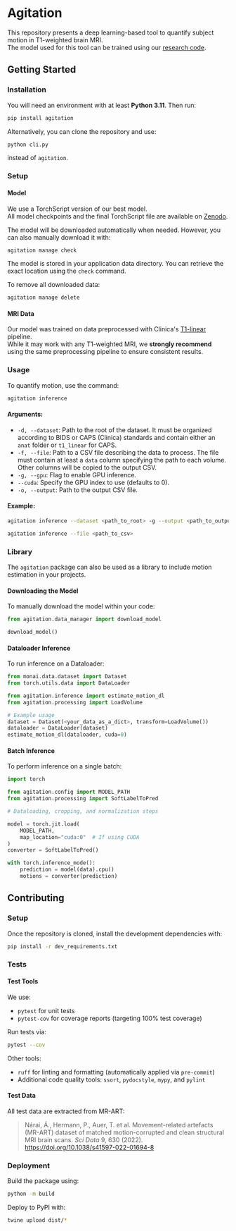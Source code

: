 # Agitation

This repository presents a deep learning-based tool to quantify subject motion in T1-weighted brain MRI.  
The model used for this tool can be trained using our [research code](https://github.com/chbricout/cortical-motion).

## Getting Started

### Installation

You will need an environment with at least **Python 3.11**. Then run:

```bash
pip install agitation
```

Alternatively, you can clone the repository and use:

```bash
python cli.py
```

instead of `agitation`.

### Setup

#### Model

We use a TorchScript version of our best model.  
All model checkpoints and the final TorchScript file are available on [Zenodo](https://zenodo.org/records/15288225).

The model will be downloaded automatically when needed. However, you can also manually download it with:

```bash
agitation manage check
```

The model is stored in your application data directory. You can retrieve the exact location using the `check` command.

To remove all downloaded data:

```bash
agitation manage delete
```

#### MRI Data

Our model was trained on data preprocessed with Clinica's [T1-linear](https://aramislab.paris.inria.fr/clinica/docs/public/dev/Pipelines/T1_Linear/) pipeline.  
While it may work with any T1-weighted MRI, we **strongly recommend** using the same preprocessing pipeline to ensure consistent results.

### Usage

To quantify motion, use the command:

```bash
agitation inference
```

#### Arguments:

- `-d, --dataset`: Path to the root of the dataset. It must be organized according to BIDS or CAPS (Clinica) standards and contain either an `anat` folder or `t1_linear` for CAPS.
- `-f, --file`: Path to a CSV file describing the data to process. The file must contain at least a `data` column specifying the path to each volume. Other columns will be copied to the output CSV.
- `-g, --gpu`: Flag to enable GPU inference.
- `--cuda`: Specify the GPU index to use (defaults to 0).
- `-o, --output`: Path to the output CSV file.

#### Example:

```bash
agitation inference --dataset <path_to_root> -g --output <path_to_output_file>
```
```bash
agitation inference --file <path_to_csv>
```

### Library

The `agitation` package can also be used as a library to include motion estimation in your projects.

#### Downloading the Model

To manually download the model within your code:

```python
from agitation.data_manager import download_model

download_model()
```

#### Dataloader Inference

To run inference on a Dataloader:

```python
from monai.data.dataset import Dataset
from torch.utils.data import DataLoader

from agitation.inference import estimate_motion_dl
from agitation.processing import LoadVolume

# Example usage
dataset = Dataset(<your_data_as_a_dict>, transform=LoadVolume())
dataloader = DataLoader(dataset)
estimate_motion_dl(dataloader, cuda=0)
```

#### Batch Inference

To perform inference on a single batch:

```python
import torch

from agitation.config import MODEL_PATH
from agitation.processing import SoftLabelToPred

# Dataloading, cropping, and normalization steps

model = torch.jit.load(
    MODEL_PATH,
    map_location="cuda:0"  # If using CUDA
)
converter = SoftLabelToPred()

with torch.inference_mode():
    prediction = model(data).cpu()
    motions = converter(prediction)
```

## Contributing

### Setup

Once the repository is cloned, install the development dependencies with:

```bash
pip install -r dev_requirements.txt
```

### Tests

#### Test Tools

We use:

- `pytest` for unit tests
- `pytest-cov` for coverage reports (targeting 100% test coverage)

Run tests via:

```bash
pytest --cov
```

Other tools:

- `ruff` for linting and formatting (automatically applied via `pre-commit`)
- Additional code quality tools: `ssort`, `pydocstyle`, `mypy`, and `pylint`

#### Test Data

All test data are extracted from MR-ART:

> Nárai, Á., Hermann, P., Auer, T. et al. Movement-related artefacts (MR-ART) dataset of matched motion-corrupted and clean structural MRI brain scans. *Sci Data* 9, 630 (2022). https://doi.org/10.1038/s41597-022-01694-8

### Deployment

Build the package using:

```bash
python -m build
```

Deploy to PyPI with:

```bash
twine upload dist/*
```
